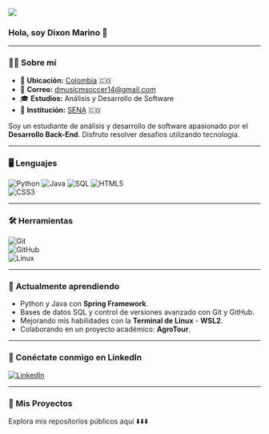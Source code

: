 <img src="https://capsule-render.vercel.app/api?type=waving&height=300&color=gradient&text=Dixon%20Marino
">
### **Hola, soy Dixon Marino 👋**  

---

### 🧑‍💻 **Sobre mí**  

- 📍 **Ubicación:** <a href="https://www.google.com/maps/search/Colombia/" target="_blank">Colombia</a> 🇨🇴  
- 📧 **Correo:** [dmusicmsoccer14@gmail.com](mailto:dmusicmsoccer14@gmail.com)  
- 🎓 **Estudios:** Análisis y Desarrollo de Software  
- 🏫 **Institución:** [SENA](https://www.sena.edu.co/) 🇨🇴  

Soy un estudiante de análisis y desarrollo de software apasionado por el **Desarrollo Back-End**. Disfruto resolver desafíos utilizando tecnología.  

---

### 🖥️ **Lenguajes**  
![Python](https://img.shields.io/badge/Python-3776AB?style=for-the-badge&logo=python&logoColor=white)
![Java](https://img.shields.io/badge/Java-ED8B00?style=for-the-badge&logo=openjdk&logoColor=white) 
![SQL](https://img.shields.io/badge/SQL-316192?style=for-the-badge&logo=postgresql&logoColor=white) 
![HTML5](https://img.shields.io/badge/HTML5-E34F26?style=for-the-badge&logo=html5&logoColor=white)  
![CSS3](https://img.shields.io/badge/CSS3-1572B6?style=for-the-badge&logo=css3&logoColor=white)  

---

### 🛠️ **Herramientas**  
![Git](https://img.shields.io/badge/Git-F05032?style=for-the-badge&logo=git&logoColor=white)  
![GitHub](https://img.shields.io/badge/GitHub-181717?style=for-the-badge&logo=github&logoColor=white)  
![Linux](https://img.shields.io/badge/Linux-FCC624?style=for-the-badge&logo=linux&logoColor=black)

---

### 🌟 **Actualmente aprendiendo**  

- Python y Java con **Spring Framework**.  
- Bases de datos SQL y control de versiones avanzado con Git y GitHub.  
- Mejorando mis habilidades con la **Terminal de Linux** - **WSL2**.  
- Colaborando en un proyecto académico: **AgroTour**.  

---

### 📇 Conéctate conmigo en LinkedIn  

[![LinkedIn](https://img.shields.io/badge/LinkedIn-0077B5?style=for-the-badge&logo=linkedin&logoColor=white)](https://www.linkedin.com/in/dixon-eduardo-marino-sanabria-46384025a/)  

---

### 📂 Mis Proyectos  

Explora mis repositorios públicos aquí ⬇️⬇️⬇️  
